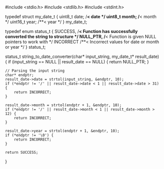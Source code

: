 #include <stdio.h>
#include <stdlib.h>
#include <stdint.h>

typedef struct my_date_t {
    uint8_t date;   /**< date */
    uint8_t month;  /**< month */
    uint16_t year;  /**< year */
} my_date_t;

typedef enum status_t {
    SUCCESS,    /**< Function has successfully converted the string to structure */
    NULL_PTR,   /**< Function is given NULL pointers to work with */
    INCORRECT   /**< Incorrect values for date or month or year */
} status_t;

status_t string_to_date_converter(char* input_string, my_date_t* result_date) {
    if (input_string == NULL || result_date == NULL) {
        return NULL_PTR;
    }

    // Parsing the input string
    char* endptr;
    result_date->date = strtol(input_string, &endptr, 10);
    if (*endptr != '/' || result_date->date < 1 || result_date->date > 31) {
        return INCORRECT;
    }

    result_date->month = strtol(endptr + 1, &endptr, 10);
    if (*endptr != '/' || result_date->month < 1 || result_date->month > 12) {
        return INCORRECT;
    }

    result_date->year = strtol(endptr + 1, &endptr, 10);
    if (*endptr != '\0') {
        return INCORRECT;
    }

    return SUCCESS;
}
